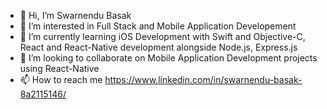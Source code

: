 - 👋 Hi, I’m Swarnendu Basak
- 👀 I’m interested in Full Stack and Mobile Application Developement
- 🌱 I’m currently learning iOS Development with Swift and Objective-C, React and React-Native development alongside Node.js, Express.js
- 💞️ I’m looking to collaborate on Mobile Application Development projects using React-Native
- 📫 How to reach me https://www.linkedin.com/in/swarnendu-basak-8a2115146/

<!---
OtakuKvothe/OtakuKvothe is a ✨ special ✨ repository because its `README.md` (this file) appears on your GitHub profile.
You can click the Preview link to take a look at your changes.
--->
